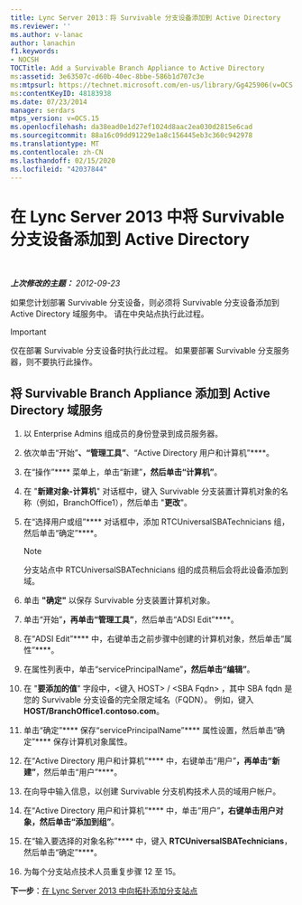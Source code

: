 ```yaml
---
title: Lync Server 2013：将 Survivable 分支设备添加到 Active Directory
ms.reviewer: ''
ms.author: v-lanac
author: lanachin
f1.keywords:
- NOCSH
TOCTitle: Add a Survivable Branch Appliance to Active Directory
ms:assetid: 3e63507c-d60b-40ec-8bbe-586b1d707c3e
ms:mtpsurl: https://technet.microsoft.com/en-us/library/Gg425906(v=OCS.15)
ms:contentKeyID: 48183938
ms.date: 07/23/2014
manager: serdars
mtps_version: v=OCS.15
ms.openlocfilehash: da38ead0e1d27ef1024d8aac2ea030d2815e6cad
ms.sourcegitcommit: 88a16c09dd91229e1a8c156445eb3c360c942978
ms.translationtype: MT
ms.contentlocale: zh-CN
ms.lasthandoff: 02/15/2020
ms.locfileid: "42037844"
---
```

<div data-xmlns="http://www.w3.org/1999/xhtml">

<div class="topic" data-xmlns="http://www.w3.org/1999/xhtml" data-msxsl="urn:schemas-microsoft-com:xslt" data-cs="http://msdn.microsoft.com/">

<div data-asp="http://msdn2.microsoft.com/asp">

# <a name="add-a-survivable-branch-appliance-to-active-directory-in-lync-server-2013"></a>在 Lync Server 2013 中将 Survivable 分支设备添加到 Active Directory

</div>

<div id="mainSection">

<div id="mainBody">

<span> </span>

_**上次修改的主题：** 2012-09-23_

如果您计划部署 Survivable 分支设备，则必须将 Survivable 分支设备添加到 Active Directory 域服务中。 请在中央站点执行此过程。

<div>


> [!IMPORTANT]  
> 仅在部署 Survivable 分支设备时执行此过程。 如果要部署 Survivable 分支服务器，则不要执行此操作。



</div>

<div>

## <a name="to-add-an-survivable-branch-appliance-to-active-directory-domain-services"></a>将 Survivable Branch Appliance 添加到 Active Directory 域服务

1.  以 Enterprise Admins 组成员的身份登录到成员服务器。

2.  依次单击“开始”****、“管理工具”****、“Active Directory 用户和计算机”****。

3.  在“操作”**** 菜单上，单击“新建”****，然后单击“计算机”****。

4.  在 "**新建对象-计算机**" 对话框中，键入 Survivable 分支装置计算机对象的名称（例如，BranchOffice1），然后单击 "**更改**"。

5.  在“选择用户或组”**** 对话框中，添加 RTCUniversalSBATechnicians 组，然后单击“确定”****。
    
    <div>
    

    > [!NOTE]  
    > 分支站点中 RTCUniversalSBATechnicians 组的成员稍后会将此设备添加到域。

    
    </div>

6.  单击 **"确定"** 以保存 Survivable 分支装置计算机对象。

7.  单击“开始”****，再单击“管理工具”****，然后单击“ADSI Edit”****。

8.  在“ADSI Edit”**** 中，右键单击之前步骤中创建的计算机对象，然后单击“属性”****。

9.  在属性列表中，单击“servicePrincipalName”****，然后单击“编辑”****。

10. 在 "**要添加的值**" 字段中，\<键入 HOST\> / \<SBA Fqdn\> ，其中 SBA fqdn 是您的 Survivable 分支设备的完全限定域名（FQDN）。 例如，键入 **HOST/BranchOffice1.contoso.com**。

11. 单击“确定”**** 保存“servicePrincipalName”**** 属性设置，然后单击“确定”**** 保存计算机对象属性。

12. 在“Active Directory 用户和计算机”**** 中，右键单击“用户”****，再单击“新建”****，然后单击“用户”****。

13. 在向导中输入信息，以创建 Survivable 分支机构技术人员的域用户帐户。

14. 在“Active Directory 用户和计算机”**** 中，单击“用户”****，右键单击用户对象，然后单击“添加到组”****。

15. 在“输入要选择的对象名称”**** 中，键入 **RTCUniversalSBATechnicians**，然后单击“确定”****。

16. 为每个分支站点技术人员重复步骤 12 至 15。

**下一步**：[在 Lync Server 2013 中向拓扑添加分支站点](lync-server-2013-add-branch-sites-to-your-topology.md)

</div>

</div>

<span> </span>

</div>

</div>

</div>

